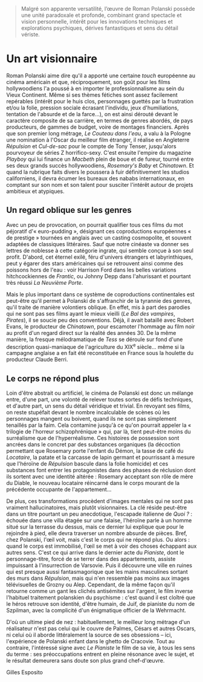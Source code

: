 > Malgré son apparente versatilité, l’œuvre de Roman Polanski possède une unité paradoxale et profonde, combinant grand spectacle et vision personnelle, intérêt pour les innovations techniques et explorations psychiques, dérives fantastiques et sens du détail vériste.

# Un art visionnaire

Roman Polanski aime dire qu'il a apporté une certaine _touch_ européenne au cinéma américain et que, réciproquement, son goût pour les films hollywoodiens l'a poussé à en importer le professionnalisme au sein du Vieux Continent. Même si ses thèmes fétiches sont assez facilement repérables (intérêt pour le huis clos, personnages guettés par la frustration et/ou la folie, pression sociale écrasant l'individu, jeux d'humiliations, tentation de l'absurde et de la farce...), on est ainsi dérouté devant le caractère composite de sa carrière, en termes de genres abordés, de pays producteurs, de gammes de budget, voire de montages financiers. Après que son premier long métrage, _Le Couteau dans l'eau_, a valu à la Pologne une nomination à l'Oscar du meilleur film étranger, il réalise en Angleterre _Répulsion_ et _Cul-de-sac_ pour le compte de Tony Tenser, jusqu'alors pourvoyeur de séries Z horrifico-sexy. C'est ensuite l'empire du magazine _Playboy_ qui lui finance un _Macbeth_ plein de boue et de fureur, tourné entre ses deux grands succès hollywoodiens, _Rosemary's Baby_ et _Chinatown_. Et quand la rubrique faits divers le poussera à fuir définitivement les studios californiens, il devra écumer les bureaux des nababs internationaux, en comptant sur son nom et son talent pour susciter l'intérêt autour de projets ambitieux et atypiques.

## Un regard oblique sur les genres

Avec un peu de provocation, on pourrait qualifier tous ces films du mot péjoratif d'« euro-pudding », désignant ces coproductions européennes « de prestige » tournées en anglais avec un casting cosmopolite, et souvent adaptées de classiques littéraires. Sauf que notre cinéaste va donner ses lettres de noblesse à cette catégorie ingrate, qui semble conçue à son seul profit. D'abord, cet éternel exilé, féru d'univers étrangers et labyrinthiques, peut y égarer des stars américaines qui se retrouvent ainsi comme des poissons hors de l'eau : voir Harrison Ford dans les belles variations hitchcockiennes de _Frantic_, ou Johnny Depp dans l'ahurissant et pourtant très réussi _La Neuvième Porte_.

Mais le plus important dans ce système de coproductions continentales est peut-être qu'il permet à Polanski de s'affranchir de la tyrannie des genres, qu'il traite de manière volontiers oblique. En effet, mis à part des parodies qui ne sont pas ses films ayant le mieux vieilli (_Le Bal des vampires_, _Pirates_), il se soucie peu des conventions. Déjà, il avait bataillé avec Robert Evans, le producteur de _Chinatown_, pour escamoter l'hommage au film noir au profit d'un regard direct sur la réalité des années 30. De la même manière, la fresque mélodramatique de _Tess_ se déroule sur fond d'une description quasi-maniaque de l'agriculture du XIX<sup>e</sup> siècle... même si la campagne anglaise a en fait été reconstituée en France sous la houlette du producteur Claude Berri.

## Le corps ne répond plus

Loin d'être abstrait ou artificiel, le cinéma de Polanski est donc un mélange entre, d'une part, une volonté de relever toutes sortes de défis techniques, et d'autre part, un sens du détail véridique et trivial. En revoyant ses films, on reste stupéfait devant le nombre incalculable de scènes où les personnages mangent ou boivent, quand ils ne sont pas simplement tenaillés par la faim. Cela contamine jusqu'à ce qu'on pourrait appeler la « trilogie de l'horreur schizophrénique » qui, par là, tient peut-être moins du surréalisme que de l'hyperréalisme. Ces histoires de possession sont ancrées dans le concret par des substances organiques (la décoction permettant que Rosemary porte l'enfant du Démon, la tasse de café du _Locataire_, la patate et la carcasse de lapin germant et pourrissant à mesure que l'héroïne de _Répulsion_ bascule dans la folie homicide) et ces substances font entrer les protagonistes dans des phases de réclusion dont ils sortent avec une identité altérée : Rosemary acceptant son rôle de mère du Diable, le nouveau locataire réincarné dans le corps mourant de la précédente occupante de l'appartement...

De plus, ces transformations procèdent d'images mentales qui ne sont pas vraiment hallucinatoires, mais plutôt visionnaires. La clé réside peut-être dans un titre pourtant un peu anecdotique, l'escapade italienne de _Quoi ?_ : échouée dans une villa étagée sur une falaise, l'héroïne parle à un homme situé sur la terrasse du dessus, mais ce dernier lui explique que pour le rejoindre à pied, elle devra traverser un nombre absurde de pièces. Bref, chez Polanski, l'œil voit, mais c'est le corps qui ne répond plus. Ou alors : quand le corps est immobilisé, l'œil se met à voir des choses échappant aux autres sens. C'est ce qui arrive dans le dernier acte du _Pianiste_, dont le personnage-titre, forcé de se terrer dans des appartements, assiste impuissant à l'insurrection de Varsovie. Puis il découvre une ville en ruines qui est presque aussi fantasmagorique que les mains masculines sortant des murs dans _Répulsion_, mais qui n'en ressemble pas moins aux images télévisuelles de Grozny ou Alep. Cependant, de la même façon qu'il retourne comme un gant les clichés antisémites sur l'argent, le film inverse l'habituel traitement polanskien du psychisme : c'est quand il est cloîtré que le héros retrouve son identité, d'être humain, de Juif, de pianiste du nom de Szpilman, avec la complicité d'un énigmatique officier de la Wehrmacht.

D'où un ultime pied de nez : habituellement, le meilleur long métrage d'un réalisateur n'est pas celui qui le couvre de Palmes, Césars et autres Oscars, ni celui où il aborde littéralement la source de ses obsessions – ici, l'expérience de Polanski enfant dans le ghetto de Cracovie. Tout au contraire, l'intéressé signe avec _Le Pianiste_ le film de sa vie, à tous les sens du terme : ses préoccupations entrent en pleine résonance avec le sujet, et le résultat demeurera sans doute son plus grand chef-d'œuvre.

Gilles Esposito
